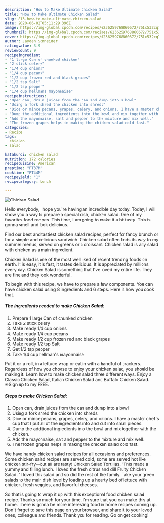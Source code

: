 ```yaml
---
description: "How to Make Ultimate Chicken Salad"
title: "How to Make Ultimate Chicken Salad"
slug: 813-how-to-make-ultimate-chicken-salad
date: 2020-06-02T05:11:29.396Z
image: https://img-global.cpcdn.com/recipes/6236259768860672/751x532cq70/chicken-salad-recipe-main-photo.jpg
thumbnail: https://img-global.cpcdn.com/recipes/6236259768860672/751x532cq70/chicken-salad-recipe-main-photo.jpg
cover: https://img-global.cpcdn.com/recipes/6236259768860672/751x532cq70/chicken-salad-recipe-main-photo.jpg
author: Jayden Schneider
ratingvalue: 3.9
reviewcount: 9
recipeingredient:
- "1 large Can of chunked chicken"
- "2 stick celery"
- "1/4 cup onions"
- "1/4 cup pecans"
- "1/2 cup frozen red and black grapes"
- "1/2 tsp Salt"
- "1/2 tsp pepper"
- "1/4 cup hellmans mayonnaise"
recipeinstructions:
- "Open can, drain juices from the can and dump into a bowl"
- "Using a fork shred the chicken into shreds"
- "Dice or mince pecans, grapes, celery, and onions. I have a master chef&#39;s cup that I put all of the ingredients into and cut into small pieces."
- "Dump the additional ingredients into the bowl and mix together with the chicken."
- "Add the mayonnaise, salt and pepper to the mixture and mix well."
- "The frozen grapes helps in making the chicken salad cold fast."
categories:
- Recipe
tags:
- chicken
- salad

katakunci: chicken salad 
nutrition: 172 calories
recipecuisine: American
preptime: "PT37M"
cooktime: "PT44M"
recipeyield: "1"
recipecategory: Lunch

---
```



![Chicken Salad](https://img-global.cpcdn.com/recipes/6236259768860672/751x532cq70/chicken-salad-recipe-main-photo.jpg)

Hello everybody, I hope you're having an incredible day today. Today, I will show you a way to prepare a special dish, chicken salad. One of my favorites food recipes. This time, I am going to make it a bit tasty. This is gonna smell and look delicious.

Find our best and tastiest chicken salad recipes, perfect for fancy brunch or for a simple and delicious sandwich. Chicken salad often finds its way to my summer menus, served on greens or a croissant. Chicken salad is any salad with chicken as a main ingredient.

Chicken Salad is one of the most well liked of recent trending foods on earth. It is easy, it is fast, it tastes delicious. It is appreciated by millions every day. Chicken Salad is something that I've loved my entire life. They are fine and they look wonderful.


To begin with this recipe, we have to prepare a few components. You can have chicken salad using 8 ingredients and 6 steps. Here is how you cook that.

<!--inarticleads1-->

##### The ingredients needed to make Chicken Salad:

1. Prepare 1 large Can of chunked chicken
1. Take 2 stick celery
1. Make ready 1/4 cup onions
1. Make ready 1/4 cup pecans
1. Make ready 1/2 cup frozen red and black grapes
1. Make ready 1/2 tsp Salt
1. Get 1/2 tsp pepper
1. Take 1/4 cup hellman&#39;s mayonnaise


Put it on a roll, in a lettuce wrap or eat in with a handful of crackers. Regardless of how you choose to enjoy your chicken salad, you should be making it. Learn how to make chicken salad three different ways. Enjoy a Classic Chicken Salad, Italian Chicken Salad and Buffalo Chicken Salad. ✳︎Sign up to my FREE. 

<!--inarticleads2-->

##### Steps to make Chicken Salad:

1. Open can, drain juices from the can and dump into a bowl
1. Using a fork shred the chicken into shreds
1. Dice or mince pecans, grapes, celery, and onions. I have a master chef&#39;s cup that I put all of the ingredients into and cut into small pieces.
1. Dump the additional ingredients into the bowl and mix together with the chicken.
1. Add the mayonnaise, salt and pepper to the mixture and mix well.
1. The frozen grapes helps in making the chicken salad cold fast.


We have handy chicken salad recipes for all occasions and preferences. Some chicken salad recipes are served cold, some are served hot like chicken stir-fry—but all are tasty! Chicken Salad Tortillas. &#34;This made a yummy and filling lunch. I loved the fresh citrus and dill Fruity Chicken Salad. &#34;I loved this salad and so did the rest of the family. Take your green salads to the main dish level by loading up a hearty bed of lettuce with chicken, fresh veggies, and flavorful cheeses. 

So that is going to wrap it up with this exceptional food chicken salad recipe. Thanks so much for your time. I'm sure that you can make this at home. There is gonna be more interesting food in home recipes coming up. Don't forget to save this page on your browser, and share it to your loved ones, colleague and friends. Thank you for reading. Go on get cooking!
